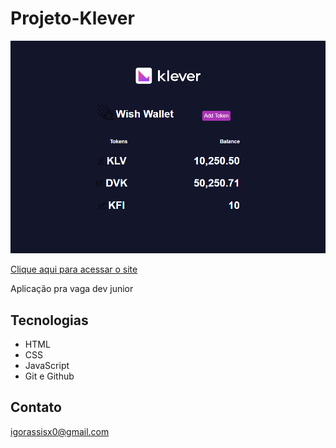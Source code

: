 # Projeto-Klever

![preview](./imagens/igorassisx.github.io_Projeto-Klever_.png)

[Clique aqui para acessar o site](https://igorassisx.github.io/Projeto-Klever/)

 Aplicação pra vaga dev junior

 ## Tecnologias

 - HTML
 - CSS
 - JavaScript
 - Git e Github

 ## Contato

igorassisx0@gmail.com


